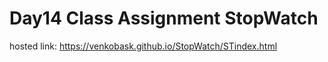 # Day14 Class Assignment StopWatch

hosted link: https://venkobask.github.io/StopWatch/STindex.html
